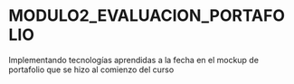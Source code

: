 # MODULO2_EVALUACION_PORTAFOLIO
Implementando tecnologías aprendidas a la fecha en el mockup de portafolio que se hizo al comienzo del curso